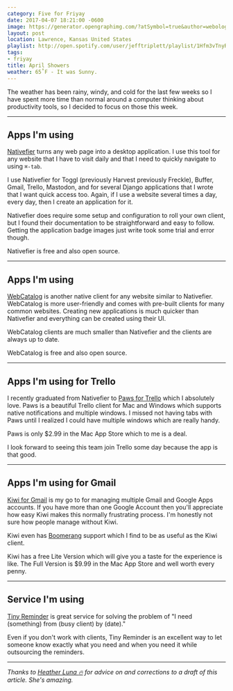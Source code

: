 ```yaml
---
category: Five for Friyay
date: 2017-04-07 18:21:00 -0600
image: https://generator.opengraphimg.com/?atSymbol=true&author=webology&authorSize=text-2xl&tags=friyay&title=April+Showers
layout: post
location: Lawrence, Kansas United States
playlist: http://open.spotify.com/user/jefftriplett/playlist/1Hfm3vTnyRlga1sKLVw1hq
tags:
- friyay
title: April Showers
weather: 65˚F - It was Sunny.
---
```


The weather has been rainy, windy, and cold for the last few weeks so I have spent more time than normal around a computer  thinking about productivity tools, so I decided to focus on those this week.

----

## Apps I'm using

[Nativefier](https://github.com/jiahaog/nativefier) turns any web page into a desktop application. I use this tool for any website that I have to visit daily and that I need to quickly navigate to using `⌘-tab`. 

I use Nativefier for Toggl (previously Harvest previously Freckle), Buffer, Gmail, Trello, Mastodon, and for several Django applications that I wrote that I want quick access too. Again, if I use a website several times a day, every day,  then I create an application for it.

Nativefier does require some setup and configuration to roll your own client, but I found their documentation to be straightforward and easy to follow. Getting the application badge images just write took some trial and error though. 

Nativefier is free and also open source.

----

## Apps I'm using

[WebCatalog](https://getwebcatalog.com/) is another native client for any website similar to Nativefier. WebCatalog is more user-friendly and comes with pre-built clients for many common websites. Creating new applications is much quicker than Nativefier and everything can be created using their UI.

WebCatalog clients are much smaller than Nativefier and the clients are always up to date.

WebCatalog is free and also open source.

----

## Apps I'm using for Trello

I recently graduated from Nativefier to [Paws for Trello](http://friendlyfox.es/pawsfortrello/) which I absolutely love. Paws is a beautiful Trello client for Mac and Windows which supports native notifications and multiple windows. I missed not having tabs with Paws until I realized I could have multiple windows which are really handy. 

Paws is only $2.99 in the Mac App Store which to me is a deal. 

I look forward to seeing this team join Trello some day because the app is that good.

----

## Apps I'm using for Gmail

[Kiwi for Gmail](http://www.kiwiforgmail.com/) is my go to for managing multiple Gmail and Google Apps accounts. If you have more than one Google Account then you'll appreciate how easy Kiwi makes this normally frustrating process. I'm honestly not sure how people manage without Kiwi. 

Kiwi even has [Boomerang](http://www.boomeranggmail.com/) support which I find to be as useful as the Kiwi client.

Kiwi has a free Lite Version which will give you a taste for the experience is like. The Full Version is $9.99 in the Mac App Store and well worth every penny.

----

## Service I'm using

[Tiny Reminder](http://tinyreminder.com/) is great service for solving the problem of "I need (something) from (busy client) by (date)." 

Even if you don't work with clients, Tiny Reminder is an excellent way to let someone know exactly what you need and when you need it while outsourcing the reminders. 

----

*Thanks to [Heather Luna :fire:](https://twitter.com/h34th3r329) for advice on and corrections to a draft of this article. She's amazing.*